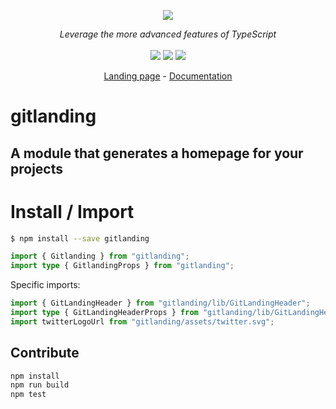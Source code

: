 <p align="center">
    <img src="https://user-images.githubusercontent.com/6702424/80216211-00ef5280-863e-11ea-81de-59f3a3d4b8e4.png">  
</p>
<p align="center">
    <i>Leverage the more advanced features of TypeScript</i>
    <br>
    <br>
    <img src="https://github.com/thieryw/gitlanding/workflows/ci/badge.svg?branch=main">
    <img src="https://img.shields.io/npm/dw/gitlanding">
    <img src="https://img.shields.io/npm/l/gitlanding">
</p>
<p align="center">
  <a href="https://sb.gitlanding.org">Landing page</a>
  -
  <a href="https://docs.gitlanding.org">Documentation</a>
</p>

# gitlanding

## A module that generates a homepage for your projects

# Install / Import

```bash
$ npm install --save gitlanding
```

```typescript
import { Gitlanding } from "gitlanding";
import type { GitlandingProps } from "gitlanding";
```

Specific imports:

```typescript
import { GitLandingHeader } from "gitlanding/lib/GitLandingHeader";
import type { GitLandingHeaderProps } from "gitlanding/lib/GitLandingHeader";
import twitterLogoUrl from "gitlanding/assets/twitter.svg";
```

## Contribute

```bash
npm install
npm run build
npm test
```
